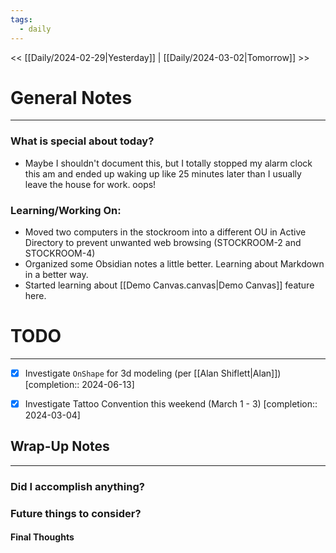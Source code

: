 ```yaml
---
tags:
  - daily
---
```


<< [[Daily/2024-02-29|Yesterday]] | [[Daily/2024-03-02|Tomorrow]] >>
# General Notes
---
### What is special about today?
- Maybe I shouldn't document this, but I totally stopped my alarm clock this am and ended up waking up like 25 minutes later than I usually leave the house for work.  oops!

### Learning/Working On:
- Moved two computers in the stockroom into a different OU in Active Directory to prevent unwanted web browsing (STOCKROOM-2 and STOCKROOM-4)
- Organized some Obsidian notes a little better.  Learning about Markdown in a better way.
- Started learning about [[Demo Canvas.canvas|Demo Canvas]] feature here.


# TODO
---
- [x] Investigate `OnShape` for 3d modeling (per [[Alan Shiflett|Alan]])  [completion:: 2024-06-13]
- [x] Investigate Tattoo Convention this weekend (March 1 - 3)  [completion:: 2024-03-04]



## Wrap-Up Notes
---
### Did I accomplish anything?
### Future things to consider?
#### Final Thoughts

